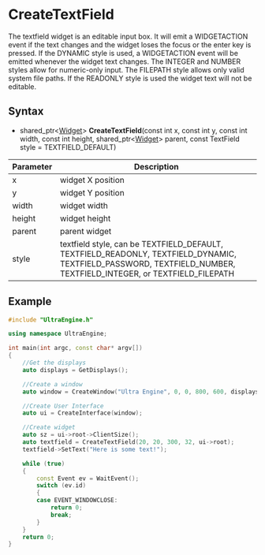 # CreateTextField #

The textfield widget is an editable input box. It will emit a WIDGETACTION event if the text changes and the widget loses the focus or the enter key is pressed. If the DYNAMIC style is used, a WIDGETACTION event will be emitted whenever the widget text changes. The INTEGER and NUMBER styles allow for numeric-only input. The FILEPATH style allows only valid system file paths. If the READONLY style is used the widget text will not be editable.

## Syntax ##

- shared_ptr<[Widget](Widget.md)\> **CreateTextField**(const int x, const int y, const int width, const int height, shared_ptr<[Widget](Widget.md)\> parent, const TextField style = TEXTFIELD_DEFAULT)

| Parameter | Description |
| --- | --- |
| x | widget X position |
| y | widget Y position |
| width | widget width |
| height | widget height |
| parent | parent widget |
| style | textfield style, can be TEXTFIELD_DEFAULT, TEXTFIELD_READONLY, TEXTFIELD_DYNAMIC, TEXTFIELD_PASSWORD, TEXTFIELD_NUMBER, TEXTFIELD_INTEGER, or TEXTFIELD_FILEPATH |

## Example ##
```c++
#include "UltraEngine.h"

using namespace UltraEngine;

int main(int argc, const char* argv[])
{
    //Get the displays
    auto displays = GetDisplays();

    //Create a window
    auto window = CreateWindow("Ultra Engine", 0, 0, 800, 600, displays[0]);

    //Create User Interface
    auto ui = CreateInterface(window);

    //Create widget
    auto sz = ui->root->ClientSize();
    auto textfield = CreateTextField(20, 20, 300, 32, ui->root);
    textfield->SetText("Here is some text!");  

    while (true)
    {
        const Event ev = WaitEvent();
        switch (ev.id)
        {
        case EVENT_WINDOWCLOSE:
            return 0;
            break;
        }
    }
    return 0;
}
```

